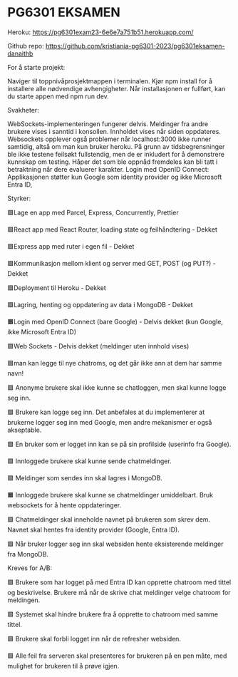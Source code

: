 
# PG6301 EKSAMEN

Heroku:
https://pg6301exam23-6e6e7a751b51.herokuapp.com/

Github repo:
https://github.com/kristiania-pg6301-2023/pg6301eksamen-danaithb

For å starte projekt:

Naviger til toppnivåprosjektmappen i terminalen.
Kjør npm install for å installere alle nødvendige avhengigheter.
Når installasjonen er fullført, kan du starte appen med npm run dev.

Svakheter:

WebSockets-implementeringen fungerer delvis. Meldinger fra andre brukere vises i sanntid i konsollen. Innholdet vises når siden oppdateres. Websockets opplever også problemer når localhost:3000 ikke runner samtidig, altså om man kun bruker heroku.
På grunn av tidsbegrensninger ble ikke testene feilsøkt fullstendig, men de er inkludert for å demonstrere kunnskap om testing. Håper det som ble oppnåd fremdeles kan bli tatt i betraktning når dere evaluerer karakter.
Login med OpenID Connect: Applikasjonen støtter kun Google som identity provider og ikke Microsoft Entra ID,

Styrker:

🟩Lage en app med Parcel, Express, Concurrently, Prettier

🟩React app med React Router, loading state og feilhåndtering - Dekket

🟩Express app med ruter i egen fil - Dekket

🟩Kommunikasjon mellom klient og server med GET, POST (og PUT?) - Dekket

🟩Deployment til Heroku - Dekket

🟩Lagring, henting og oppdatering av data i MongoDB - Dekket

🟧Login med OpenID Connect (bare Google) - Delvis dekket (kun Google, ikke Microsoft Entra ID)

🟩Web Sockets - Delvis dekket (meldinger uten innhold vises)

🟩man kan legge til nye chatroms, og det går ikke ann at dem har samme navn!

🟩 Anonyme brukere skal ikke kunne se chatloggen, men skal kunne logge seg inn.

🟩 Brukere kan logge seg inn. Det anbefales at du implementerer at brukerne logger seg inn med Google, men andre mekanismer er også akseptable.

🟩 En bruker som er logget inn kan se på sin profilside (userinfo fra Google).

🟩 Innloggede brukere skal kunne sende chatmeldinger.

🟩 Meldinger som sendes inn skal lagres i MongoDB.

🟧 Innloggede brukere skal kunne se chatmeldinger umiddelbart. Bruk websockets for å hente oppdateringer.

🟩 Chatmeldinger skal inneholde navnet på brukeren som skrev dem. Navnet skal hentes fra identity provider (Google, Entra ID).

🟩 Når bruker logger seg inn skal websiden hente eksisterende meldinger fra MongoDB.

Kreves for A/B:

🟩 Brukere som har logget på med Entra ID kan opprette chatroom med tittel og beskrivelse. Brukere må når de skrive chat meldinger velge chatroom for meldingen.

🟩 Systemet skal hindre brukere fra å opprette to chatroom med samme tittel.

🟩 Brukere skal forbli logget inn når de refresher websiden.

🟩 Alle feil fra serveren skal presenteres for brukeren på en pen måte, med mulighet for brukeren til å prøve igjen.
